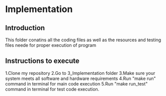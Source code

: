 # Implementation

## Introduction
This folder conatins all the coding files as well as the resources and testing files neede for proper execution of program

## Instructions to execute
1.Clone my repository
2.Go to 3_Implementation folder
3.Make sure your system meets all software and hardware requirements
4.Run "make run" command in terminal for main code execution
5.Run "make run_test" command in terminal for test code execution.
